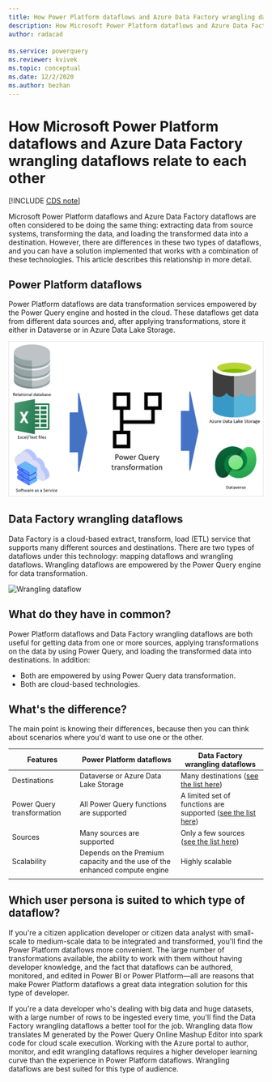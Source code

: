 ```yaml
---
title: How Power Platform dataflows and Azure Data Factory wrangling dataflows relate to each other
description: How Microsoft Power Platform dataflows and Azure Data Factory wrangling dataflows relate to each other.
author: radacad

ms.service: powerquery
ms.reviewer: kvivek
ms.topic: conceptual
ms.date: 12/2/2020
ms.author: bezhan
---
```


# How Microsoft Power Platform dataflows and Azure Data Factory wrangling dataflows relate to each other

[!INCLUDE [CDS note](../includes/cc-data-platform-banner.md)]

Microsoft Power Platform dataflows and Azure Data Factory dataflows are often considered to be doing the same thing: extracting data from source systems, transforming the data, and loading the transformed data into a destination. However, there are differences in these two types of dataflows, and you can have a solution implemented that works with a combination of these technologies. This article describes this relationship in more detail.

## Power Platform dataflows

Power Platform dataflows are data transformation services empowered by the Power Query engine and hosted in the cloud. These dataflows get data from different data sources and, after applying transformations, store it either in Dataverse or in Azure Data Lake Storage.

![Power Platform dataflows diagram](media/dataflows-power-platform-dynamics-365/dataflow-function.png)

## Data Factory wrangling dataflows

Data Factory is a cloud-based extract, transform, load (ETL) service that supports many different sources and destinations. There are two types of dataflows under this technology: mapping dataflows and wrangling dataflows. Wrangling dataflows are empowered by the Power Query engine for data transformation.

![Wrangling dataflow](/azure/data-factory/media/wrangling-data-flow/tutorial6.png)

## What do they have in common?

Power Platform dataflows and Data Factory wrangling dataflows are both useful for getting data from one or more sources, applying transformations on the data by using Power Query, and loading the transformed data into destinations. In addition:

- Both are empowered by using Power Query data transformation.
- Both are cloud-based technologies.

## What's the difference?

The main point is knowing their differences, because then you can think about scenarios where you'd want to use one or the other.

| Features                   | Power Platform dataflows                                     | Data Factory wrangling dataflows                       |
| -------------------------- | ------------------------------------------------------------ | ------------------------------------------------------------ |
| Destinations               | Dataverse or Azure Data Lake Storage        | Many destinations ([see the list here](https://azure.microsoft.com/blog/new-connectors-available-in-azure-data-factory-v2/)) |
| Power Query transformation | All Power Query functions are supported                      | A limited set of functions are supported ([see the list here](/azure/data-factory/wrangling-data-flow-functions)) |
| Sources                    | Many sources are supported                                  | Only a few sources ([see the list here](/azure/data-factory/wrangling-data-flow-functions)) |
| Scalability                | Depends on the Premium capacity and the use of the enhanced compute engine | Highly scalable |
| | |

## Which user persona is suited to which type of dataflow?

If you're a citizen application developer or citizen data analyst with small-scale to medium-scale data to be integrated and transformed, you'll find the Power Platform dataflows more convenient. The large number of transformations available, the ability to work with them without having developer knowledge, and the fact that dataflows can be authored, monitored, and edited in Power BI or Power Platform&mdash;all are reasons that make Power Platform dataflows a great data integration solution for this type of developer.

If you're a data developer who's dealing with big data and huge datasets, with a large number of rows to be ingested every time, you'll find the Data Factory wrangling dataflows a better tool for the job. Wrangling data flow translates M generated by the Power Query Online Mashup Editor into spark code for cloud scale execution. Working with the Azure portal to author, monitor, and edit wrangling dataflows requires a higher developer learning curve than the experience in Power Platform dataflows. Wrangling dataflows are best suited for this type of audience.